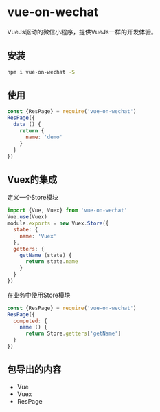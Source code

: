 # vue-on-wechat

VueJs驱动的微信小程序，提供VueJs一样的开发体验。

## 安装

```bash
npm i vue-on-wechat -S
```

## 使用

```javascript
const {ResPage} = require('vue-on-wechat')
ResPage({
  data () {
    return {
      name: 'demo'
    }
  }
})
```

## Vuex的集成

定义一个Store模块

```javascript
import {Vue, Vuex} from 'vue-on-wechat'
Vue.use(Vuex)
module.exports = new Vuex.Store({
  state: {
    name: 'Vuex'
  },
  getters: {
    getName (state) {
      return state.name
    }
  }
})
```

在业务中使用Store模块

```javascript
const {ResPage} = require('vue-on-wechat')
ResPage({
  computed: {
    name () {
      return Store.getters['getName']
  }
})
```

## 包导出的内容

* Vue
* Vuex
* ResPage
